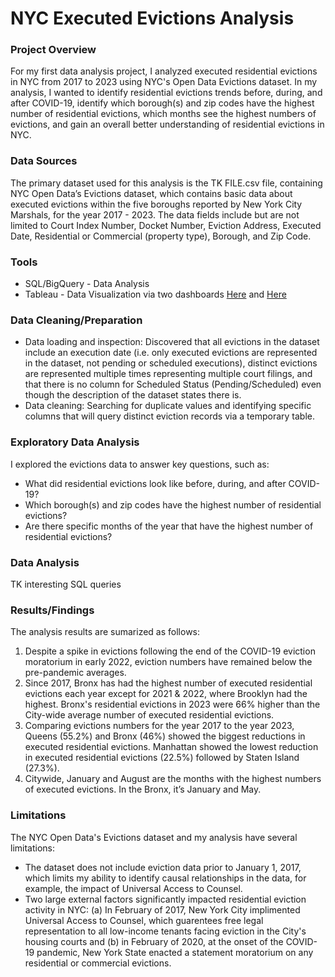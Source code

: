 # NYC Executed Evictions Analysis

### Project Overview

For my first data analysis project, I analyzed executed residential evictions in NYC from 2017 to 2023 using NYC's Open Data Evictions dataset. In my analysis, I wanted to identify residential evictions trends before, during, and after COVID-19, identify which borough(s) and zip codes have the highest number of residential evictions, which months see the highest numbers of evictions, and gain an overall better understanding of residential evictions in NYC.

### Data Sources

The primary dataset used for this analysis is the TK FILE.csv file, containing NYC Open Data’s Evictions dataset, which contains basic data about executed evictions within the five boroughs reported by New York City Marshals, for the year 2017 - 2023. The data fields include but are not limited to Court Index Number, Docket Number, Eviction Address, Executed Date, Residential or Commercial (property type), Borough, and Zip Code.

### Tools

- SQL/BigQuery - Data Analysis
- Tableau - Data Visualization via two dashboards [Here](https://public.tableau.com/views/NYCResidentialEvictionsOverview/NYCevictionsoverviewdashboard?:language=en-US&:display_count=n&:origin=viz_share_link) and [Here](https://public.tableau.com/views/BronxEvictionsDashboard/Bronxevictionsdashboard?:language=en-US&:display_count=n&:origin=viz_share_link)

### Data Cleaning/Preparation

- Data loading and inspection: Discovered that all evictions in the dataset include an execution date (i.e. only executed evictions are represented in the dataset, not pending or scheduled executions), distinct evictions are represented multiple times representing multiple court filings, and that there is no column for Scheduled Status (Pending/Scheduled) even though the description of the dataset states there is.
- Data cleaning: Searching for duplicate values and identifying specific columns that will query distinct eviction records via a temporary table.

### Exploratory Data Analysis

I explored the evictions data to answer key questions, such as: 
- What did residential evictions look like before, during, and after COVID-19?
- Which borough(s) and zip codes have the highest number of residential evictions?
- Are there specific months of the year that have the highest number of residential evictions?

### Data Analysis

TK interesting SQL queries

### Results/Findings
The analysis results are sumarized as follows:
1. Despite a spike in evictions following the end of the COVID-19 eviction moratorium in early 2022, eviction numbers have remained below the pre-pandemic averages.
2. Since 2017, Bronx has had the highest number of executed residential evictions each year except for 2021 & 2022, where Brooklyn had the highest. Bronx's residential evictions in 2023 were 66% higher than the City-wide average number of executed residential evictions.
3. Comparing evictions numbers for the year 2017 to the year 2023, Queens (55.2%) and Bronx (46%) showed the biggest reductions in executed residential evictions. Manhattan showed the lowest reduction in executed residential evictions (22.5%) followed by Staten Island (27.3%).
4. Citywide, January and August are the months with the highest numbers of executed evictions. In the Bronx, it’s January and May.

### Limitations
The NYC Open Data's Evictions dataset and my analysis have several limitations:
- The dataset does not include eviction data prior to January 1, 2017, which limits my ability to identify causal relationships in the data, for example, the impact of Universal Access to Counsel.
- Two large external factors significantly impacted residential eviction activity in NYC: (a) In February of 2017, New York City implimented  Universal Access to Counsel, which guarentees free legal representation to all low-income tenants facing eviction in the City's housing courts and (b) in February of 2020, at the onset of the COVID-19 pandemic, New York State enacted a statement moratorium on any residential or commercial evictions.
